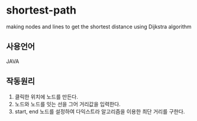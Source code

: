 # shortest-path
 making nodes and lines to get the shortest distance using Dijkstra algorithm

## 사용언어
JAVA

## 작동원리
1. 클릭한 위치에 노드를 만든다.
2. 노드와 노드를 잇는 선을 그어 거리값을 입력한다.
3. start, end 노드를 설정하여 다익스트라 알고리즘을 이용한 최단 거리를 구한다.
